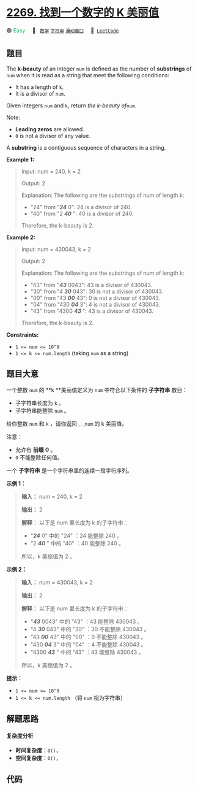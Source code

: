 # [2269. 找到一个数字的 K 美丽值](https://leetcode.com/problems/find-the-k-beauty-of-a-number)

🟢 <font color=#15bd66>Easy</font>&emsp; 🔖&ensp; [`数学`](/leetcode/outline/tag/math.md) [`字符串`](/leetcode/outline/tag/string.md) [`滑动窗口`](/leetcode/outline/tag/sliding-window.md)&emsp; 🔗&ensp;[`LeetCode`](https://leetcode.com/problems/find-the-k-beauty-of-a-number)

## 题目

The **k-beauty** of an integer `num` is defined as the number of
**substrings** of `num` when it is read as a string that meet the following
conditions:

  * It has a length of `k`.
  * It is a divisor of `num`.

Given integers `num` and `k`, return _the k-beauty of_`num`.

Note:

  * **Leading zeros** are allowed.
  * `0` is not a divisor of any value.

A **substring** is a contiguous sequence of characters in a string.



**Example 1:**

> Input: num = 240, k = 2
> 
> Output: 2
> 
> Explanation: The following are the substrings of num of length k:
> - "24" from "**_24_** 0": 24 is a divisor of 240.
> - "40" from "2 _**40**_ ": 40 is a divisor of 240.
> 
> Therefore, the k-beauty is 2.

**Example 2:**

> Input: num = 430043, k = 2
> 
> Output: 2
> 
> Explanation: The following are the substrings of num of length k:
> - "43" from "_**43**_ 0043": 43 is a divisor of 430043.
> - "30" from "4 _**30**_ 043": 30 is not a divisor of 430043.
> - "00" from "43 _**00**_ 43": 0 is not a divisor of 430043.
> - "04" from "430 _**04**_ 3": 4 is not a divisor of 430043.
> - "43" from "4300 _**43**_ ": 43 is a divisor of 430043.
> 
> Therefore, the k-beauty is 2.

**Constraints:**

  * `1 <= num <= 10^9`
  * `1 <= k <= num.length` (taking `num` as a string)


## 题目大意

一个整数 `num` 的 **k  **美丽值定义为 `num` 中符合以下条件的 **子字符串**  数目：

  * 子字符串长度为 `k` 。
  * 子字符串能整除 `num` 。

给你整数 `num` 和 `k` ，请你返回 _ _`num` 的 k 美丽值。

注意：

  * 允许有 **前缀**  **0**  。
  * `0` 不能整除任何值。

一个 **子字符串**  是一个字符串里的连续一段字符序列。



**示例 1：**

> 
> 
> 
> 
> 
> **输入：** num = 240, k = 2
> 
> **输出：** 2
> 
> **解释：** 以下是 num 里长度为 k 的子字符串：
> - "_**24**_ 0" 中的 "24" ：24 能整除 240 。
> - "2 _**40**_ " 中的 "40" ：40 能整除 240 。
> 
> 所以，k 美丽值为 2 。
> 
> 

**示例 2：**

> 
> 
> 
> 
> 
> **输入：** num = 430043, k = 2
> 
> **输出：** 2
> 
> **解释：** 以下是 num 里长度为 k 的子字符串：
> - "_**43**_ 0043" 中的 "43" ：43 能整除 430043 。
> - "4 _**30**_ 043" 中的 "30" ：30 不能整除 430043 。
> - "43 _**00**_ 43" 中的 "00" ：0 不能整除 430043 。
> - "430 _**04**_ 3" 中的 "04" ：4 不能整除 430043 。
> - "4300 _**43**_ " 中的 "43" ：43 能整除 430043 。
> 
> 所以，k 美丽值为 2 。
> 
> 



**提示：**

  * `1 <= num <= 10^9`
  * `1 <= k <= num.length` （将 `num` 视为字符串）


## 解题思路

#### 复杂度分析

- **时间复杂度**：`O()`，
- **空间复杂度**：`O()`，

## 代码

```javascript

```